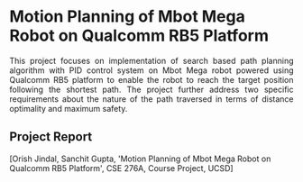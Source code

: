 # Motion Planning of Mbot Mega Robot on Qualcomm RB5 Platform

<p align="justify">
This project focuses on implementation of search based path planning algorithm with PID control system on Mbot Mega robot powered using Qualcomm RB5 platform to enable the robot to reach the target position following the shortest path. The project further address two specific requirements about the nature of the path traversed in terms of distance optimality and maximum safety.
</p>

## Project Report
[Orish Jindal, Sanchit Gupta, 'Motion Planning of Mbot Mega Robot on Qualcomm RB5 Platform', CSE 276A, Course Project, UCSD]
